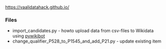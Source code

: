 <https://vaalidatahack.github.io/>


### Files
* import_candidates.py - howto upload data from csv-files to Wikidata using [pywikibot](https://www.mediawiki.org/wiki/Manual:Pywikibot)
* change_qualifier_P528_to_P1545_and_add_P21.py - update existing item
